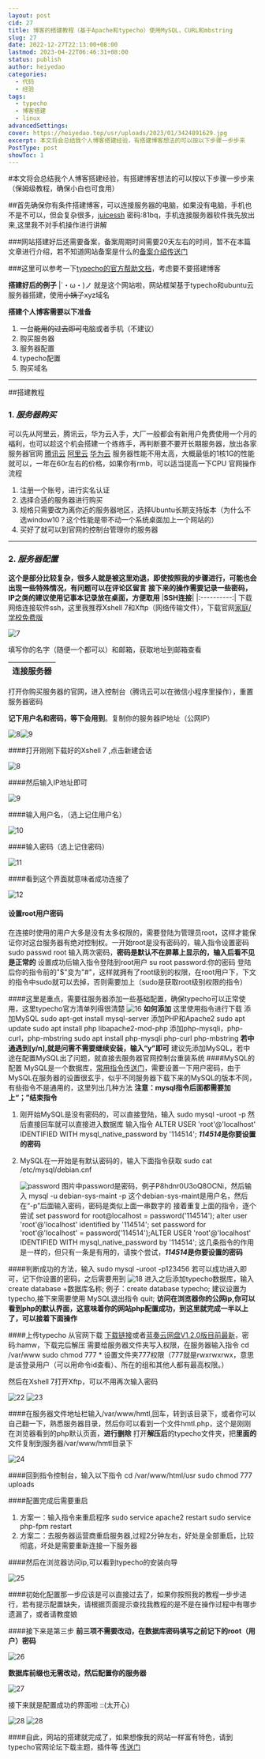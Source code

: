 ```yaml
---
layout: post
cid: 27
title: 博客的搭建教程（基于Apache和typecho）使用MySQL，CURL和mbstring
slug: 27
date: 2022-12-27T22:13:00+08:00
lastmod: 2023-04-22T06:46:31+08:00
status: publish
author: heiyedao
categories: 
  - 代码
  - 经验
tags: 
  - typecho
  - 博客搭建
  - linux
advancedSettings: 
cover: https://heiyedao.top/usr/uploads/2023/01/3424891629.jpg
excerpt: 本文将会总结我个人博客搭建经验，有搭建博客想法的可以按以下步骤一步步来
PostType: post
showToc: 1
---
```



#本文将会总结我个人博客搭建经验，有搭建博客想法的可以按以下步骤一步步来（保姆级教程，确保小白也可食用）

##首先确保你有条件搭建博客，可以连接服务器的电脑，如果没有电脑，手机也不是不可以，但会复杂很多，[juicessh][1]  密码:81bq，手机连接服务器软件我先放出来,这里我不对手机操作进行讲解

###网站搭建好后还需要备案，备案周期时间需要20天左右的时间，暂不在本篇文章进行介绍，若不知道网站备案是什么的[备案介绍传送门][2]

###这里可以参考一下[typecho的官方帮助文档][3]，考虑要不要搭建博客

**搭建好后的例子** |´・ω・)ノ 
就是这个网站啦，网站框架基于typecho和ubuntu云服务器搭建，使用~~小姨子~~xyz域名

**搭建个人博客需要以下准备**
1. 一台~~能用的过去即可~~电脑或者手机（不建议）
2. 购买服务器
3. 服务器配置
4. typecho配置
5. 购买域名

----------

##搭建教程

### 1. *服务器购买*
可以先从阿里云，腾讯云，华为云入手，大厂一般都会有新用户免费使用一个月的福利，也可以趁这个机会搭建一个练练手，再判断要不要开长期服务器，放出各家服务器官网 [腾讯云][4] [阿里云][5] [华为云][6]
服务器性能不用太高，大概最低的1核1G的性能就可以，一年在60r左右的价格，如果你有rmb，可以适当提高一下CPU
官网操作流程
1. 注册一个账号，进行实名认证
2. 选择合适的服务器进行购买
3. 规格只需要改为离你近的服务器地区，选择Ubuntu长期支持版本（为什么不选window10？这个性能是带不动一个系统桌面加上一个网站的）
4. 买好了就可以到官网的控制台管理你的服务器


----------


### 2. *服务器配置* 
**这个是部分比较复杂，很多人就是被这里劝退，即使按照我的步骤进行，可能也会出现一些特殊情况，有问题可以在评论区留言**
**接下来的操作需要记录一些密码，IP之类的建议使用记事本记录放在桌面，方便取用**
|**SSH连接**|
|:----------:|
下载网络连接软件ssh，这里我推荐Xshell 7和Xftp（网络传输文件），下载官网[家庭/学校免费版][7]

![7][8]

填写你的名字（随便一个都可以）和邮箱，获取地址到邮箱查看

|**连接服务器**|
|:---:|
打开你购买服务器的官网，进入控制台（腾讯云可以在微信小程序里操作），重置服务器密码

**记下用户名和密码，等下会用到**。复制你的服务器IP地址（公网IP）

![8][9]![9][10]

####打开刚刚下载好的Xshell 7 ,点击新建会话

![8][11]

####然后输入IP地址即可

![9][12]

####输入用户名，（选上记住用户名）

![10][13]

####输入密码（选上记住密码）

![11][14]

####看到这个界面就意味者成功连接了

![12][15]
#### 设置root用户密码
在连接时使用的用户大多是没有太多权限的，需要登陆为管理员root，这样才能保证你对这台服务器有绝对控制权。一开始root是没有密码的，输入指令设置密码
    sudo passwd root
输入两次密码，**密码是默认不在屏幕上显示的，输入后看不见是正常的**
设置成功后输入指令登陆到root用户
    su root
    password:你的密码
登陆后你的指令前的"$"变为"#"，这样就拥有了root级别的权限，在root用户下，下文的指令中sudo就可以去掉，否则需要加上（sudo是获取root级别权限的指令）

####这里是重点，需要往服务器添加一些基础配置，确保typecho可以正常使用，这里typecho官方清单列得很清楚
![16][16]
**如何添加**  这里使用指令进行下载
添加MySQL
    sudo apt-get install mysql-server
添加PHP和Apache2
    sudo apt update
    sudo apt install php libapache2-mod-php
添加php-mysqli，php-curl，php-mbstring
    sudo apt install php-mysqli  php-curl php-mbstring
**若中通遇到[y/n],就是问需不需要继续安装，输入“y”即可**
建议先添加MySQL，若中途在配置MySQL出了问题，就直接去服务器官网控制台重装系统
####MySQL的配置
MySQL是一个数据库，[常用指令传送门][17]，需要设置一下用户密码，由于MySQL在服务器的设置很玄乎，似乎不同服务器下载下来的MySQL的版本不同，有些指令不是通用的，这里列出几种方法
**注意：mysql指令后面都需要加上“；”结束指令**
1. 刚开始MySQL是没有密码的，可以直接登陆，输入
         sudo mysql -uroot -p
然后直接回车就可以直接进入数据库
输入指令
        ALTER USER 'root'@'localhost' IDENTIFIED WITH mysql_native_password by '114514';
***114514*是你要设置的密码**
2. MySQL在一开始是有默认密码的，输入下面指令获取
        sudo cat /etc/mysql/debian.cnf

    ![password][18]
   图片中password是密码，例子P8hdnr0U3oQ8OCNi，然后输入
        mysql -u debian-sys-maint -p
        这个debian-sys-maint是用户名，然后在“-p”后面输入密码，密码是类似上面一串数字的
接着重复上面的指令，逐个尝试
        set password for root@localhost = password('114514');
        alter user 'root'@'localhost' identified by '114514';
        set password for 'root'@'localhost' = password('114514');​
        ALTER USER 'root'@'localhost' IDENTIFIED WITH mysql_native_password by '114514';
这几条指令的作用是一样的，但只有一条是有用的，请挨个尝试，***114514*是你要设置的密码**

####判断成功的方法，输入
    sudo mysql -uroot -p123456
若可以成功进入即可，记下你设置的密码，之后需要用到
![18][19]
进入之后添加typecho数据库，输入
    create database +数据库名称;
    例子：create database typecho;
建议设置为typecho,接下来需要使用
MySQL退出指令
    quit;
**访问在浏览器你的公网ip,你可以看到php的默认界面，这意味着你的网站php配置成功，到这里就完成一半以上了，可以接着下面操作**

####上传typecho
从官网下载  [下载链接][20]或者[蓝奏云网盘V1.2.0版目前最新][21]，密码:hamw，下载完后解压
需要给服务器文件夹写入权限，在服务器输入指令
    cd /var/www
    sudo chmod 777 *
设置文件夹777权限（777就是rwxrwxrwx，意思是该登录用户（可以用命令id查看）、所在的组和其他人都有最高权限。）

然后在Xshell 7打开Xftp，可以不用再次输入密码

![22][22]
![23][23]

####在服务器文件地址栏输入/var/www/hmtl,回车，转到该目录下，或者你可以自己翻一下，熟悉服务器目录，然后你可以看到一个文件hmtl.php，这个是刚刚在浏览器看到的php默认页面，**进行删除**
打开**解压后**的typecho文件夹，把**里面的**文件复制到服务器/var/www/hmtl目录下

![24][24]

####回到指令控制台，输入以下指令
    cd /var/www/html/usr
    sudo chmod 777 uploads

####配置完成后需要重启
1. 方案一：输入指令来重启程序
        sudo service apache2 restart
        sudo service php-fpm restart
2. 方案二：去服务器运营商重启服务器,过程2分钟左右，好处是全部重启，比较彻底，坏处是需要重新连接一下服务器


####然后在浏览器访问ip,可以看到typecho的安装向导

![25][25]

####初始化配置那一步应该是可以直接过去了，如果你按照我的教程一步步进行，若有提示配置缺失，请根据页面提示查找我教程的是不是在操作过程中有哪步遗漏了，或者请教度娘

####接下来是第三步
**前三项不需要改动，在数据库密码填写之前记下的root（用户）密码**

![26][26]

**数据库前缀也无需改动，然后配置你的服务器**

![27][27]

接下来就是配置成功的界面啦 ::(太开心) 

![28][28]
![28][29]

####自此，网站的搭建就完成了，如果想像我的网站一样富有特色，请到typecho官网论坛下载主题，插件等  [传送门][30]


  [1]: https://heiyedao.lanzouw.com/iRmv20dxsidg
  [2]: https://help.aliyun.com/knowledge_detail/36907.html
  [3]: http://docs.typecho.org/install
  [4]: https://activity.huaweicloud.com/
  [5]: https://www.aliyun.com/
  [6]: https://activity.huaweicloud.com/
  [7]: https://www.xshell.com/zh/free-for-home-school/
  [8]: https://cdn.staticaly.com/gh/0hyd/picture@main/QQ%E6%88%AA%E5%9B%BE20221227141613.png
  [9]: https://cdn.staticaly.com/gh/0hyd/picture@main/%C2%B75.png
  [10]: https://cdn.staticaly.com/gh/0hyd/picture@main/%C2%B76.png
  [11]: https://cdn.staticaly.com/gh/0hyd/picture@main/%C2%B71.png
  [12]: https://cdn.staticaly.com/gh/0hyd/picture@main/QQ%E6%88%AA%E5%9B%BE20221227142229.png
  [13]: https://cdn.staticaly.com/gh/0hyd/picture@main/%C2%B72.png
  [14]: https://cdn.staticaly.com/gh/0hyd/picture@main/%C2%B73.png
  [15]: https://cdn.staticaly.com/gh/0hyd/picture@main/%C2%B74.png
  [16]: https://cdn.staticaly.com/gh/0hyd/picture@main/%C2%B77.png
  [17]: https://blog.csdn.net/lllliulin/article/details/51526569
  [18]: https://cdn.staticaly.com/gh/0hyd/picture@main/%C2%B78.png
  [19]: https://cdn.staticaly.com/gh/0hyd/picture@main/%C2%B79.png
  [20]: http://typecho.org/download
  [21]: https://heiyedao.lanzouw.com/iDZb60jj4ihi
  [22]: https://cdn.staticaly.com/gh/0hyd/picture@main/%C2%B70.png
  [23]: https://cdn.staticaly.com/gh/0hyd/picture@main/%C2%B710.png
  [24]: https://cdn.staticaly.com/gh/0hyd/picture@main/%C2%B711.png
  [25]: https://cdn.staticaly.com/gh/0hyd/picture@main/%C2%B712.png
  [26]: https://cdn.staticaly.com/gh/0hyd/picture@main/%C2%B713.png
  [27]: https://cdn.staticaly.com/gh/0hyd/picture@main/%C2%B715.png
  [28]: https://cdn.staticaly.com/gh/0hyd/picture@main/%C2%B717.webp
  [29]: https://cdn.staticaly.com/gh/0hyd/picture@main/%C2%B716.png
  [30]: https://typecho.me/